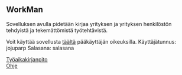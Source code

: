 ## WorkMan

Sovelluksen avulla pidetään kirjaa yrityksen ja yrityksen henkilöstön tehdyistä ja tekemättömistä työtehtävistä.

Voit käyttää sovellusta [täältä](https://still-reaches-67638.herokuapp.com) pääkäyttäjän oikeuksilla.
Käyttäjätunnus: jojuparp
Salasana: salasana

[Työaikakirjanpito](https://github.com/jojuparp/workman/blob/master/dokumentaatio/tyokirja.md) <br>
[Ohje](https://github.com/jojuparp/workman/blob/master/dokumentaatio/kaytto-ohje.md)
